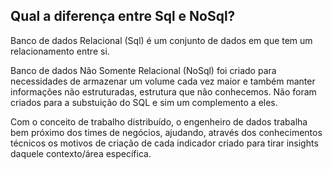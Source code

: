 
## Qual a diferença entre Sql e NoSql?
Banco de dados Relacional (Sql) é um conjunto de dados em que tem um relacionamento entre si.

Banco de dados Não Somente Relacional (NoSql) foi criado para necessidades de armazenar um volume cada vez maior e também manter informações não estruturadas, estrutura que não conhecemos. Não foram criados para a substuição do SQL e sim um complemento a eles.

Com o conceito de trabalho distribuído, o engenheiro de dados trabalha bem próximo dos times de negócios, ajudando, através dos conhecimentos técnicos os motivos de criação de cada indicador criado para tirar insights daquele contexto/área específica.
